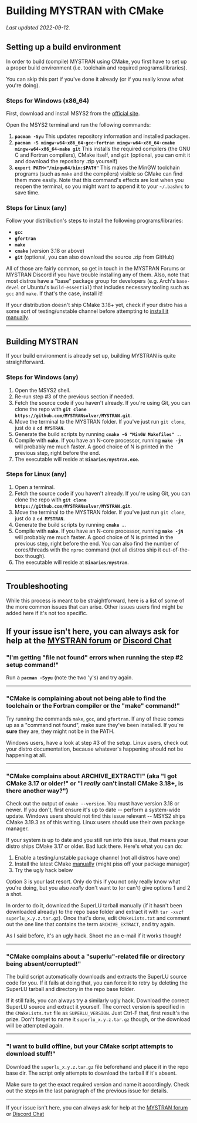 # Building MYSTRAN with CMake

###### Last updated 2022-09-12.

## Setting up a build environment

In order to build (compile) MYSTRAN using CMake, you first have to set up a proper build environment (i.e. toolchain and required programs/libraries).

You can skip this part if you've done it already (or if you really know what you're doing).

### Steps for Windows (x86_64)

First, download and install MSYS2 from the [official site](https://www.msys2.org/).

Open the MSYS2 terminal and run the following commands:

  1. **`pacman -Syu`**
This updates repository information and installed packages.
  2. **`pacman -S mingw-w64-x86_64-gcc-fortran mingw-w64-x86_64-cmake mingw-w64-x86_64-make git`**
This installs the required compilers (the GNU C and Fortran compilers), CMake itself, and `git` (optional, you can omit it and download the repository .zip yourself)
  3. **`export PATH="/mingw64/bin:$PATH"`**
This makes the MinGW toolchain programs (such as `make` and the compilers) visible so CMake can find them more easily. Note that this command's effects are lost when you reopen the terminal, so you might want to append it to your `~/.bashrc` to save time.

### Steps for Linux (any)

Follow your distribution's steps to install the following programs/libraries:
  - **`gcc`**
  - **`gfortran`**
  - **`make`**
  - **`cmake`** (version 3.18 or above)
  - **`git`** (optional, you can also download the source .zip from GitHub)

All of those are fairly common, so get in touch in the MYSTRAN Forums or MYSTRAN Discord if you have trouble installing any of them. Also, note that most distros have a "base" package group for developers (e.g. Arch's `base-devel` or Ubuntu's `build-essential`) that includes necessary tooling such as `gcc` and `make`. If that's the case, install it!

If your distribution doesn't ship CMake 3.18+ yet, check if your distro has a some sort of testing/unstable channel before attempting to [install it manually](https://cmake.org/install/).

---

## Building MYSTRAN

If your build environment is already set up, building MYSTRAN is quite straightforward.

### Steps for Windows (any)

  1. Open the MSYS2 shell.
  2. Re-run step #3 of the previous section if needed.
  3. Fetch the source code if you haven't already. If you're using Git, you can clone the repo with **`git clone https://github.com/MYSTRANsolver/MYSTRAN.git`**.
  4. Move the terminal to the MYSTRAN folder. If you've just run `git clone`, just do a **`cd MYSTRAN`**.
  5. Generate the build scripts by running **`cmake -G "MinGW Makefiles" .`**.
  6. Compile with **`make`**. If you have an N-core processor, running **`make -jN`** will probably me much faster. A good choice of N is printed in the previous step, right before the end.
  7. The executable will reside at **`Binaries/mystran.exe`**.

### Steps for Linux (any)

  1. Open a terminal.
  2. Fetch the source code if you haven't already. If you're using Git, you can clone the repo with **`git clone https://github.com/MYSTRANsolver/MYSTRAN.git`**.
  3. Move the terminal to the MYSTRAN folder. If you've just run `git clone`, just do a **`cd MYSTRAN`**.
  4.  Generate the build scripts by running **`cmake .`**.
  5. Compile with **`make`**. If you have an N-core processor, running **`make -jN`** will probably me much faster. A good choice of N is printed in the previous step, right before the end. You can also find the number of cores/threads with the `nproc` command (not all distros ship it out-of-the-box though).
  6. The executable will reside at **`Binaries/mystran`**.

---

## Troubleshooting

While this process is meant to be straightforward, here is a list of some of the more common issues that can arise. Other issues users find might be added here if it's not too specific.

If your issue isn't here, you can always ask for help at the [MYSTRAN forum](https://www.mystran.com/forums/) or [Discord Chat](https://discord.gg/9k76SkHpHM)
---

### "I'm getting "file not found" errors when running the step #2 setup command!"

Run a **`pacman -Syyu`** (note the two 'y's) and try again.

---

### "CMake is complaining about not being able to find the toolchain or the Fortran compiler or the "make" command!"

Try running the commands `make`, `gcc`, and `gfortran`. If any of these comes up as a "command not found", make sure they've been installed. If you're **sure** they are, they might not be in the PATH.

Windows users, have a look at step #3 of the setup. Linux users, check out your distro documentation, because whatever's happening should not be happening at all.

---

### "CMake complains about ARCHIVE_EXTRACT!" (aka "I got CMake 3.17 or older!" or "I _really_ can't install CMake 3.18+, is there another way?")

Check out the output of `cmake --version`. You must have version 3.18 or newer. If you don't, first ensure it's up to date -- perform a system-wide update. Windows users should not find this issue relevant -- MSYS2 ships CMake 3.19.3 as of this writing. Linux users should use their own package manager.

If your system is up to date and you still run into this issue, that means your distro ships CMake 3.17 or older. Bad luck there. Here's what you can do:

  1. Enable a testing/unstable package channel (not all distros have one)
  2. Install the latest CMake [manually](https://cmake.org/install/) (might piss off your package manager)
  3. Try the ugly hack below

Option 3 is your last resort. Only do this if you not only really know what you're doing, but you also _really_ don't want to (or can't) give options 1 and 2 a shot.

In order to do it, download the SuperLU tarball manually (if it hasn't been downloaded already) to the repo base folder and extract it with `tar -xvzf superlu_x.y.z.tar.gz`). Once that's done, edit `CMakeLists.txt` and comment out the one line that contains the term `ARCHIVE_EXTRACT`, and try again.

As I said before, it's an ugly hack. Shoot me an e-mail if it works though!

---

### "CMake complains about a "superlu"-related file or directory being absent/corrupted!"

The build script automatically downloads and extracts the SuperLU source code for you. If it fails at doing that, you can force it to retry by deleting the SuperLU tarball and directory in the repo base folder.

If it still fails, you can always try a similarly ugly hack. Download the correct SuperLU source and extract it yourself. The correct version is specified in the `CMakeLists.txt` file as `SUPERLU_VERSION`. Just Ctrl-F that, first result's the prize. Don't forget to name it `superlu_x.y.z.tar.gz` though, or the download will be attempted again.

---

### "I want to build offline, but your CMake script attempts to download stuff!"

Download the `superlu_x.y.z.tar.gz` file beforehand and place it in the repo base dir. The script only attempts to download the tarball if it's absent.

Make sure to get the exact required version and name it accordingly. Check out the steps in the last paragraph of the previous issue for details.

---

If your issue isn't here, you can always ask for help at the [MYSTRAN forum](https://www.mystran.com/forums/) or [Discord Chat](https://discord.gg/9k76SkHpHM)

